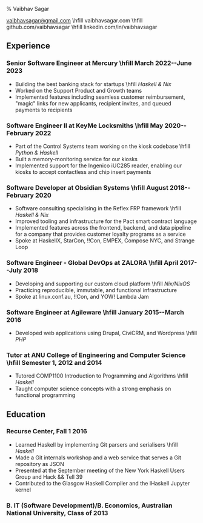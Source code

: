 % Vaibhav Sagar

vaibhavsagar@gmail.com       \hfill
vaibhavsagar.com             \hfill
github.com/vaibhavsagar      \hfill
linkedin.com/in/vaibhavsagar

## Experience ##

### Senior Software Engineer at Mercury \hfill March 2022--June 2023

- Building the best banking stack for startups \hfill _Haskell & Nix_
- Worked on the Support Product and Growth teams
- Implemented features including seamless customer reimbursement, "magic" links
  for new applicants, recipient invites, and queued payments to recipients

### Software Engineer II at KeyMe Locksmiths \hfill May 2020--February 2022

- Part of the Control Systems team working on the kiosk codebase \hfill _Python
  & Haskell_
- Built a memory-monitoring service for our kiosks
- Implemented support for the Ingenico iUC285 reader, enabling our kiosks to
  accept contactless and chip insert payments

### Software Developer at Obsidian Systems \hfill August 2018--February 2020

- Software consulting specialising in the Reflex FRP framework \hfill _Haskell
  & Nix_
- Improved tooling and infrastructure for the Pact smart contract language
- Implemented features across the frontend, backend, and data pipeline for a
  company that provides customer loyalty programs as a service
- Spoke at HaskellX, StarCon, !!Con, EMPEX, Compose NYC, and Strange Loop

### Software Engineer - Global DevOps at ZALORA \hfill April 2017--July 2018

- Developing and supporting our custom cloud platform \hfill _Nix/NixOS_
- Practicing reproducible, immutable, and functional infrastructure
- Spoke at linux.conf.au, !!Con, and YOW! Lambda Jam

### Software Engineer at Agileware \hfill January 2015--March 2016 ###

- Developed web applications using Drupal, CiviCRM, and Wordpress \hfill _PHP_

### Tutor at ANU College of Engineering and Computer Science \hfill Semester 1, 2012 and 2014 ###

- Tutored COMP1100 Introduction to Programming and Algorithms \hfill _Haskell_
- Taught computer science concepts with a strong emphasis on functional
  programming

## Education ##

### Recurse Center, Fall 1 2016 ###

- Learned Haskell by implementing Git parsers and serialisers  \hfill _Haskell_
- Made a Git internals workshop and a web service that serves a Git repository
  as JSON
- Presented at the September meeting of the New York Haskell Users Group and
  Hack && Tell 39
- Contributed to the Glasgow Haskell Compiler and the IHaskell Jupyter kernel

### B. IT (Software Development)/B. Economics, Australian National University, Class of 2013 ###
